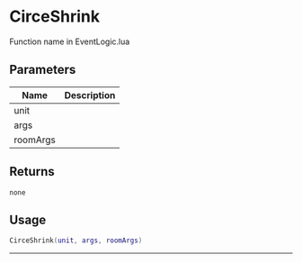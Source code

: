 # CirceShrink

Function name in EventLogic.lua

## Parameters

| Name     | Description |
| -------- | ----------- |
| unit     |             |
| args     |             |
| roomArgs |             |

## Returns

`none`

## Usage

```lua
CirceShrink(unit, args, roomArgs)
```

---
